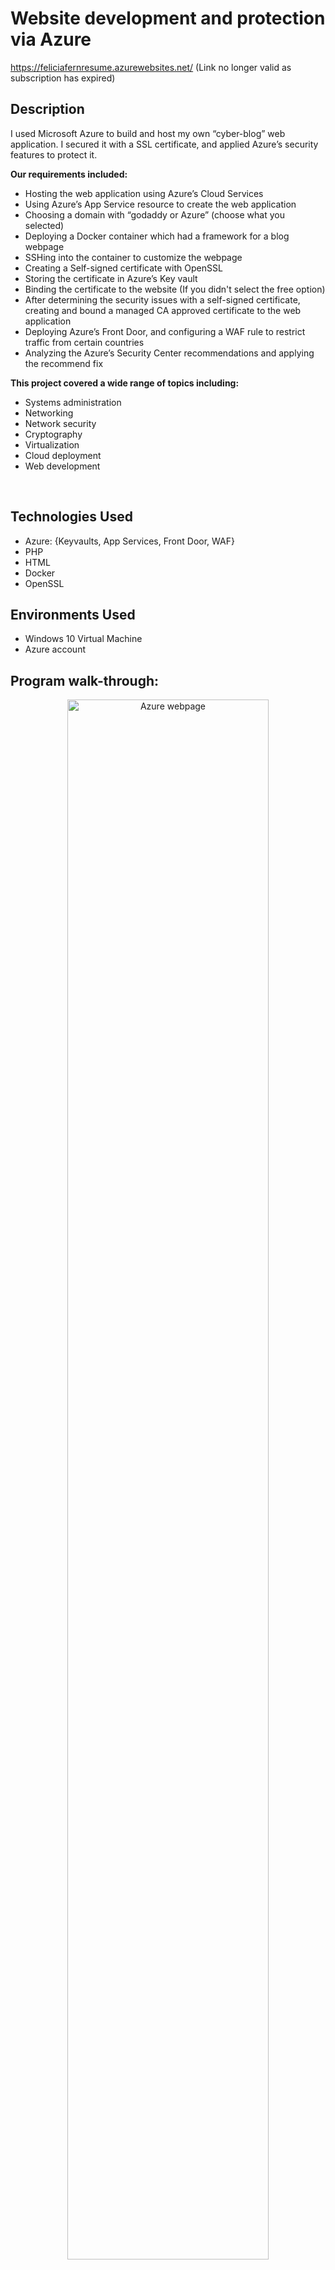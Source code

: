 <h1>Website development and protection via Azure</h1>

https://feliciafernresume.azurewebsites.net/ (Link no longer valid as subscription has expired)

<h2>Description</h2>

I used Microsoft Azure to build and host my own “cyber-blog” web application. I secured it with a SSL certificate, and applied Azure’s security features to protect it. 


<b>Our requirements included:</b>

- Hosting the web application using Azure’s Cloud Services
- Using Azure’s App Service resource to create the web application
- Choosing a domain with “godaddy or Azure” (choose what you selected)
- Deploying a Docker container which had a framework for a blog webpage
- SSHing  into the container to customize the webpage
- Creating a Self-signed certificate with OpenSSL 
- Storing the certificate in Azure’s Key vault
- Binding the certificate to the website (If you didn't select the free option)
- After determining the security issues with a self-signed certificate, creating and bound a managed CA approved certificate to the web application
- Deploying Azure’s Front Door, and configuring a WAF rule to restrict traffic from certain countries
- Analyzing the Azure’s Security Center recommendations and applying the recommend fix
 
<b>This project covered a wide range of topics including:</b> 

- Systems administration
- Networking
- Network security
- Cryptography
- Virtualization
- Cloud deployment
- Web development

<br />


<h2>Technologies Used</h2>

- Azure: {Keyvaults, App Services, Front Door, WAF}
- PHP 
- HTML
- Docker
- OpenSSL


<h2>Environments Used </h2>

- Windows 10 Virtual Machine 
- Azure account

<h2>Program walk-through:</h2>

<p align="center">

<img src="https://i.imgur.com/8Y97aJE.png" height="80%" width="80%" alt="Azure webpage"/>
<br />
<br />

<img src="https://i.imgur.com/W2Tci8L.png" height="80%" width="80%" alt="Azure Webpage"/>
<br />
<br />
Questions/Details: <br/>
<img src="https://i.imgur.com/yEymcWg.png" height="80%" width="80%" alt="Azure Webpage"/>
<br />
<br />

<img src="https://i.imgur.com/swaBFnP.png" height="80%" width="80%" alt="Azure Website"/>
<br />
<br />

<img src="http://i.imgur.com/FWRbgxH.png" height="80%" width="80%" alt="Azure Website"/>
<br />
<br />

<img src="https://i.imgur.com/Qr3r0FE.png" height="80%" width="80%" alt="Azure Website"/>
<br />
<br />

<img src="https://i.imgur.com/IhiTEb0.png" height="80%" width="80%" alt="Azure Website"/>
 <br />
 <br />
 
<img src="https://i.imgur.com/MJaIcks.png" height="80%" width="80%" alt="Azure Webpage"/>
 <br />
 <br />
 
 <img src="https://i.imgur.com/IhiTEb0.png" height="80%" width="80%" alt="Azure Website"/>

</p>

<!--
 ```diff
- text in red
+ text in green
! text in orange
# text in gray
@@ text in purple (and bold)@@
```
--!>
